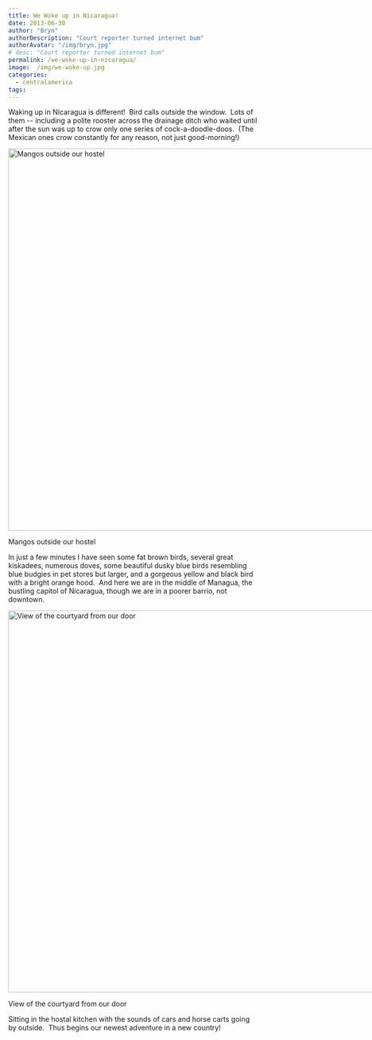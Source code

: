 ```yaml
---
title: We Woke up in Nicaragua!
date: 2013-06-30
author: "Bryn"
authorDescription: "Court reporter turned internet bum"
authorAvatar: "/img/bryn.jpg"
# desc: "Court reporter turned internet bum"
permalink: /we-woke-up-in-nicaragua/
image:  /img/we-woke-up.jpg
categories:
  - centralamerica
tags:
---
```

Waking up in Nicaragua is different!  Bird calls outside the window.  Lots of them -- including a polite rooster across the drainage ditch who waited until after the sun was up to crow only one series of cock-a-doodle-doos.  (The Mexican ones crow constantly for any reason, not just good-morning!)

<div id="attachment_2558" style="width: 1034px" class="wp-caption aligncenter">
  <a href="https://vagabondians.com/wp-content/uploads/2013/06/mangos.jpg"><img class="size-full wp-image-2558" src="https://vagabondians.com/wp-content/uploads/2013/06/mangos.jpg" alt="Mangos outside our hostel" width="1024" height="768" /></a>
  
  <p class="wp-caption-text">
    Mangos outside our hostel
  </p>
</div>

<p style="text-align: left;">
  In just a few minutes I have seen some fat brown birds, several great kiskadees, numerous doves, some beautiful dusky blue birds resembling blue budgies in pet stores but larger, and a gorgeous yellow and black bird with a bright orange hood.  And here we are in the middle of Managua, the bustling capitol of Nicaragua, though we are in a poorer barrio, not downtown.
</p>

<div id="attachment_2559" style="width: 1034px" class="wp-caption aligncenter">
  <a href="https://vagabondians.com/wp-content/uploads/2013/06/casadelosabuelos.jpg"><img class="size-full wp-image-2559" src="https://vagabondians.com/wp-content/uploads/2013/06/casadelosabuelos.jpg" alt="View of the courtyard from our door" width="1024" height="768" /></a>
  
  <p class="wp-caption-text">
    View of the courtyard from our door
  </p>
</div>

Sitting in the hostal kitchen with the sounds of cars and horse carts going by outside.  Thus begins our newest adventure in a new country!